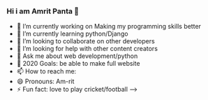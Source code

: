 ### Hi i am Amrit Panta 👋


- 🔭 I’m currently working on Making my programming skills better
- 🌱 I’m currently learning python/Django
- 👯 I’m looking to collaborate on other developers
- 🤔 I’m looking for help with other content creators
- 💬 Ask me about web development/python
- 🥅 2020 Goals: be able to make full website 
- 📫 How to reach me: 
- 😄 Pronouns: Am-rit
- ⚡ Fun fact: love to play cricket/football
-->

